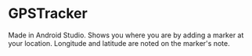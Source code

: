 # GPSTracker
Made in Android Studio.
Shows you where you are by adding a marker at your location. Longitude and latitude are noted on the marker's note.

